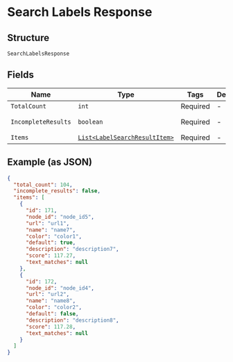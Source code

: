 
# Search Labels Response

## Structure

`SearchLabelsResponse`

## Fields

| Name | Type | Tags | Description | Getter | Setter |
|  --- | --- | --- | --- | --- | --- |
| `TotalCount` | `int` | Required | - | int getTotalCount() | setTotalCount(int totalCount) |
| `IncompleteResults` | `boolean` | Required | - | boolean getIncompleteResults() | setIncompleteResults(boolean incompleteResults) |
| `Items` | [`List<LabelSearchResultItem>`](../../doc/models/label-search-result-item.md) | Required | - | List<LabelSearchResultItem> getItems() | setItems(List<LabelSearchResultItem> items) |

## Example (as JSON)

```json
{
  "total_count": 104,
  "incomplete_results": false,
  "items": [
    {
      "id": 171,
      "node_id": "node_id5",
      "url": "url1",
      "name": "name7",
      "color": "color1",
      "default": true,
      "description": "description7",
      "score": 117.27,
      "text_matches": null
    },
    {
      "id": 172,
      "node_id": "node_id4",
      "url": "url2",
      "name": "name8",
      "color": "color2",
      "default": false,
      "description": "description8",
      "score": 117.28,
      "text_matches": null
    }
  ]
}
```

